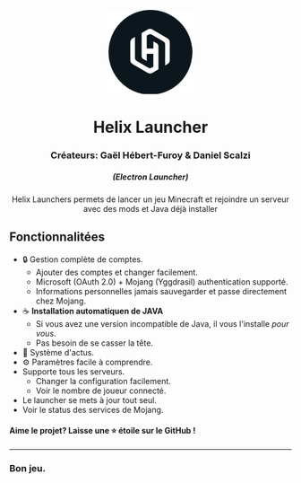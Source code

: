 <p align="center"><img src="./app/assets/images/SealCircle.png" width="150px" height="150px" alt="aventium softworks"></p>

<h1 align="center">Helix Launcher</h1>
<h3 align="center">Créateurs: Gaël Hébert-Furoy & Daniel Scalzi</h3>

<em><h5 align="center">(Electron Launcher)</h5></em>

<p align="center">Helix Launchers permets de lancer un jeu Minecraft et rejoindre un serveur avec des mods et Java déjà installer</p>

## Fonctionnalitées

* 🔒 Gestion complète de comptes.
  * Ajouter des comptes et changer facilement.
  * Microsoft (OAuth 2.0) + Mojang (Yggdrasil) authentication supporté.
  * Informations personnelles jamais sauvegarder et passe directement chez Mojang.
* ☕ **Installation automatiquen de JAVA**
  * Si vous avez une version incompatible de Java, il vous l'installe *pour vous*.
  * Pas besoin de se casser la tête.
* 📰 Système d'actus.
* ⚙️ Paramètres facile à comprendre.
* Supporte tous les serveurs.
  * Changer la configuration facilement.
  * Voir le nombre de joueur connecté.
* Le launcher se mets à jour tout seul.
*  Voir le status des services de Mojang.

#### Aime le projet? Laisse une ⭐ étoile sur le GitHub !
---
### Bon jeu.
